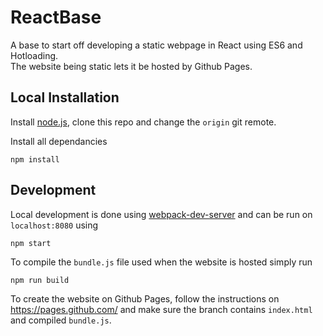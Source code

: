 # ReactBase
A base to start off developing a static webpage in React using ES6 and Hotloading.  
The website being static lets it be hosted by Github Pages.

## Local Installation

Install [node.js](https://nodejs.org), clone this repo and change the `origin` git remote.

Install all dependancies
``` text
npm install
```

## Development
Local development is done using [webpack-dev-server](http://webpack.github.io/docs/webpack-dev-server.html) and can be run on `localhost:8080` using
``` text
npm start
```

To compile the `bundle.js` file used when the website is hosted simply run
```
npm run build
```

To create the website on Github Pages, follow the instructions on https://pages.github.com/ and make sure the branch contains `index.html` and compiled `bundle.js`.
